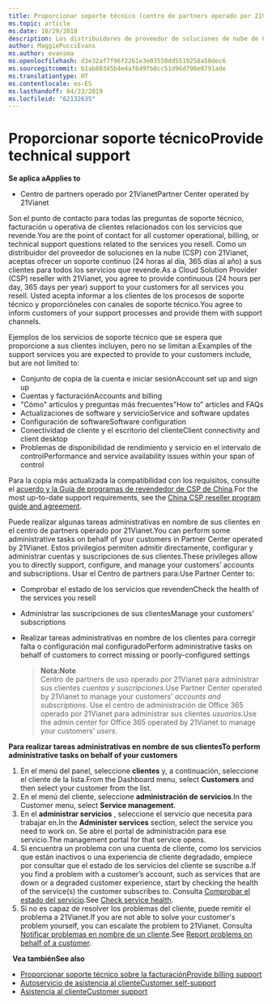 ```yaml
---
title: Proporcionar soporte técnico (centro de partners operado por 21Vianet)
ms.topic: article
ms.date: 10/29/2018
description: Los distribuidores de proveedor de soluciones de nube de China pueden proporcionar soporte técnico a sus clientes.
author: MaggiePucciEvans
ms.author: evansma
ms.openlocfilehash: d3e32af7f96f2261e3e03550dd5519258a58dec6
ms.sourcegitcommit: b1ab80345b4e4af649fb8cc51d96d798e0791ade
ms.translationtype: HT
ms.contentlocale: es-ES
ms.lasthandoff: 04/23/2019
ms.locfileid: "62132635"
---
```

# <a name="provide-technical-support"></a><span data-ttu-id="f3ff8-103">Proporcionar soporte técnico</span><span class="sxs-lookup"><span data-stu-id="f3ff8-103">Provide technical support</span></span>

<span data-ttu-id="f3ff8-104">**Se aplica a**</span><span class="sxs-lookup"><span data-stu-id="f3ff8-104">**Applies to**</span></span>

-   <span data-ttu-id="f3ff8-105">Centro de partners operado por 21Vianet</span><span class="sxs-lookup"><span data-stu-id="f3ff8-105">Partner Center operated by 21Vianet</span></span>

<span data-ttu-id="f3ff8-106">Son el punto de contacto para todas las preguntas de soporte técnico, facturación u operativa de clientes relacionados con los servicios que revende.</span><span class="sxs-lookup"><span data-stu-id="f3ff8-106">You are the point of contact for all customer operational, billing, or technical support questions related to the services you resell.</span></span> <span data-ttu-id="f3ff8-107">Como un distribuidor del proveedor de soluciones en la nube (CSP) con 21Vianet, aceptas ofrecer un soporte continuo (24 horas al día, 365 días al año) a sus clientes para todos los servicios que revende.</span><span class="sxs-lookup"><span data-stu-id="f3ff8-107">As a Cloud Solution Provider (CSP) reseller with 21Vianet, you agree to provide continuous (24 hours per day, 365 days per year) support to your customers for all services you resell.</span></span> <span data-ttu-id="f3ff8-108">Usted acepta informar a los clientes de los procesos de soporte técnico y proporcióneles con canales de soporte técnico.</span><span class="sxs-lookup"><span data-stu-id="f3ff8-108">You agree to inform customers of your support processes and provide them with support channels.</span></span>  

<span data-ttu-id="f3ff8-109">Ejemplos de los servicios de soporte técnico que se espera que proporcione a sus clientes incluyen, pero no se limitan a:</span><span class="sxs-lookup"><span data-stu-id="f3ff8-109">Examples of the support services you are expected to provide to your customers include, but are not limited to:</span></span>
 
-   <span data-ttu-id="f3ff8-110">Conjunto de copia de la cuenta e iniciar sesión</span><span class="sxs-lookup"><span data-stu-id="f3ff8-110">Account set up and sign up</span></span> 
-   <span data-ttu-id="f3ff8-111">Cuentas y facturación</span><span class="sxs-lookup"><span data-stu-id="f3ff8-111">Accounts and billing</span></span> 
-   <span data-ttu-id="f3ff8-112">"Cómo" artículos y preguntas más frecuentes</span><span class="sxs-lookup"><span data-stu-id="f3ff8-112">"How to” articles and FAQs</span></span> 
-   <span data-ttu-id="f3ff8-113">Actualizaciones de software y servicio</span><span class="sxs-lookup"><span data-stu-id="f3ff8-113">Service and software updates</span></span> 
-   <span data-ttu-id="f3ff8-114">Configuración de software</span><span class="sxs-lookup"><span data-stu-id="f3ff8-114">Software configuration</span></span> 
-   <span data-ttu-id="f3ff8-115">Conectividad de cliente y el escritorio del cliente</span><span class="sxs-lookup"><span data-stu-id="f3ff8-115">Client connectivity and client desktop</span></span>
-   <span data-ttu-id="f3ff8-116">Problemas de disponibilidad de rendimiento y servicio en el intervalo de control</span><span class="sxs-lookup"><span data-stu-id="f3ff8-116">Performance and service availability issues within your span of control</span></span> 

<span data-ttu-id="f3ff8-117">Para la copia más actualizada la compatibilidad con los requisitos, consulte el [acuerdo y la Guía de programas de revendedor de CSP de China](csp-program-guide-and-agreements.md).</span><span class="sxs-lookup"><span data-stu-id="f3ff8-117">For the most up-to-date support requirements, see the [China CSP reseller program guide and agreement](csp-program-guide-and-agreements.md).</span></span>

<span data-ttu-id="f3ff8-118">Puede realizar algunas tareas administrativas en nombre de sus clientes en el centro de partners operado por 21Vianet.</span><span class="sxs-lookup"><span data-stu-id="f3ff8-118">You can perform some administrative tasks on behalf of your customers in Partner Center operated by 21Vianet.</span></span> <span data-ttu-id="f3ff8-119">Estos privilegios permiten admitir directamente, configurar y administrar cuentas y suscripciones de sus clientes.</span><span class="sxs-lookup"><span data-stu-id="f3ff8-119">These privileges allow you to directly support, configure, and manage your customers’ accounts and subscriptions.</span></span> <span data-ttu-id="f3ff8-120">Usar el Centro de partners para:</span><span class="sxs-lookup"><span data-stu-id="f3ff8-120">Use Partner Center to:</span></span>

-   <span data-ttu-id="f3ff8-121">Comprobar el estado de los servicios que revenden</span><span class="sxs-lookup"><span data-stu-id="f3ff8-121">Check the health of the services you resell</span></span>
-   <span data-ttu-id="f3ff8-122">Administrar las suscripciones de sus clientes</span><span class="sxs-lookup"><span data-stu-id="f3ff8-122">Manage your customers' subscriptions</span></span>
-   <span data-ttu-id="f3ff8-123">Realizar tareas administrativas en nombre de los clientes para corregir falta o configuración mal configurado</span><span class="sxs-lookup"><span data-stu-id="f3ff8-123">Perform administrative tasks on behalf of customers to correct missing or poorly-configured settings</span></span>

    ><span data-ttu-id="f3ff8-124">**Nota:**</span><span class="sxs-lookup"><span data-stu-id="f3ff8-124">**Note**</span></span><br><span data-ttu-id="f3ff8-125">Centro de partners de uso operado por 21Vianet para administrar sus clientes *cuentas y suscripciones*.</span><span class="sxs-lookup"><span data-stu-id="f3ff8-125">Use Partner Center operated by 21Vianet to manage your customers' *accounts and subscriptions*.</span></span> <span data-ttu-id="f3ff8-126">Use el centro de administración de Office 365 operado por 21Vianet para administrar sus clientes *usuarios*.</span><span class="sxs-lookup"><span data-stu-id="f3ff8-126">Use the admin center for Office 365 operated by 21Vianet to manage your customers' *users*.</span></span> 

<span data-ttu-id="f3ff8-127">**Para realizar tareas administrativas en nombre de sus clientes**</span><span class="sxs-lookup"><span data-stu-id="f3ff8-127">**To perform administrative tasks on behalf of your customers**</span></span>

1.  <span data-ttu-id="f3ff8-128">En el menú del panel, seleccione **clientes** y, a continuación, seleccione el cliente de la lista.</span><span class="sxs-lookup"><span data-stu-id="f3ff8-128">From the Dashboard menu, select **Customers** and then select your customer from the list.</span></span>
2.  <span data-ttu-id="f3ff8-129">En el menú del cliente, seleccione **administración de servicios**.</span><span class="sxs-lookup"><span data-stu-id="f3ff8-129">In the Customer menu, select **Service management**.</span></span>
3.  <span data-ttu-id="f3ff8-130">En el **administrar servicios** , seleccione el servicio que necesita para trabajar en.</span><span class="sxs-lookup"><span data-stu-id="f3ff8-130">In the **Administer services** section, select the service you need to work on.</span></span> <span data-ttu-id="f3ff8-131">Se abre el portal de administración para ese servicio.</span><span class="sxs-lookup"><span data-stu-id="f3ff8-131">The management portal for that service opens.</span></span>
4.  <span data-ttu-id="f3ff8-132">Si encuentra un problema con una cuenta de cliente, como los servicios que están inactivos o una experiencia de cliente degradado, empiece por consultar que el estado de los servicios del cliente se suscribe a.</span><span class="sxs-lookup"><span data-stu-id="f3ff8-132">If you find a problem with a customer’s account, such as services that are down or a degraded customer experience, start by checking the health of the service(s) the customer subscribes to.</span></span> <span data-ttu-id="f3ff8-133">Consulta [Comprobar el estado del servicio](check-service-health.md).</span><span class="sxs-lookup"><span data-stu-id="f3ff8-133">See [Check service health](check-service-health.md).</span></span>
5.  <span data-ttu-id="f3ff8-134">Si no es capaz de resolver los problemas del cliente, puede remitir el problema a 21Vianet.</span><span class="sxs-lookup"><span data-stu-id="f3ff8-134">If you are not able to solve your customer's problem yourself, you can escalate the problem to 21Vianet.</span></span> <span data-ttu-id="f3ff8-135">Consulta [Notificar problemas en nombre de un cliente](report-problems-on-behalf-of-a-customer.md).</span><span class="sxs-lookup"><span data-stu-id="f3ff8-135">See [Report problems on behalf of a customer](report-problems-on-behalf-of-a-customer.md).</span></span>

 
<span data-ttu-id="f3ff8-136">**Vea también**</span><span class="sxs-lookup"><span data-stu-id="f3ff8-136">**See also**</span></span>

-   [<span data-ttu-id="f3ff8-137">Proporcionar soporte técnico sobre la facturación</span><span class="sxs-lookup"><span data-stu-id="f3ff8-137">Provide billing support</span></span>](provide-billing-support.md)
-   [<span data-ttu-id="f3ff8-138">Autoservicio de asistencia al cliente</span><span class="sxs-lookup"><span data-stu-id="f3ff8-138">Customer self-support</span></span>](customer-self-support.md)
-   [<span data-ttu-id="f3ff8-139">Asistencia al cliente</span><span class="sxs-lookup"><span data-stu-id="f3ff8-139">Customer support</span></span>](customer-support.md)


 




